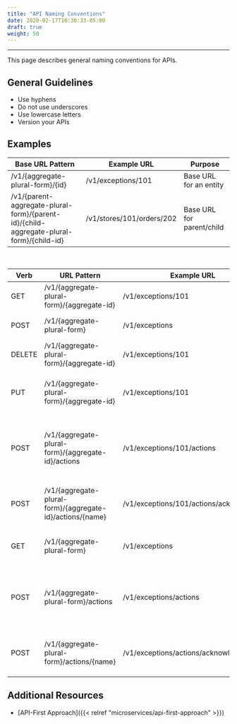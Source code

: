 ```yaml
---
title: "API Naming Conventions"
date: 2020-02-17T10:30:33-05:00
draft: true
weight: 50
---
```


---

This page describes general naming conventions for APIs.

## General Guidelines
- Use hyphens
- Do not use underscores
- Use lowercase letters
- Version your APIs

## Examples

| Base URL Pattern | Example URL | Purpose |
|------------------|-------------|---------|
| /v1/{aggregate-plural-form}/{id} | /v1/exceptions/101 | Base URL for an entity |
| /v1/{parent-aggregate-plural-form}/{parent-id}/{child-aggregate-plural-form}/{child-id} | /v1/stores/101/orders/202 | Base URL for parent/child |

&nbsp;

| Verb | URL Pattern | Example URL | Purpose |
|------|-------------|-------------|---------|
| GET | /v1/{aggregate-plural-form}/{aggregate-id} | /v1/exceptions/101 | Get a single entity |
| POST | /v1/{aggregate-plural-form} | /v1/exceptions | Create a single entity | 
| DELETE | /v1/{aggregate-plural-form}/{aggregate-id} | /v1/exceptions/101 | Delete a single entity |
| PUT | /v1/{aggregate-plural-form}/{aggregate-id} | /v1/exceptions/101 | Update all attributes of single entity |
| POST | /v1/{aggregate-plural-form}/{aggregate-id}/actions | /v1/exceptions/101/actions | Perform one or more actions for a single entity |
| POST | /v1/{aggregate-plural-form}/{aggregate-id}/actions/{name} | /v1/exceptions/101/actions/acknowledge | Perform a named action on single entity |
| GET | /v1/{aggregate-plural-form} | /v1/exceptions | Get multiple entities of a kind |
| POST | /v1/{aggregate-plural-form}/actions | /v1/exceptions/actions | Perform one or more actions for multiple entities |
| POST | /v1/{aggregate-plural-form}/actions/{name} | /v1/exceptions/actions/acknowledge | Perform a named action on multiple entities |

## Additional Resources
- [API-First Approach]({{< relref "microservices/api-first-approach" >}})

